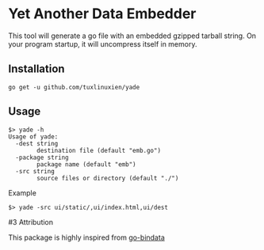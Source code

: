 Yet Another Data Embedder
=========================

This tool will generate a go file with an embedded gzipped tarball string.
On your program startup, it will uncompress itself in memory.

## Installation

```
go get -u github.com/tuxlinuxien/yade
```

## Usage

```
$> yade -h
Usage of yade:
  -dest string
        destination file (default "emb.go")
  -package string
        package name (default "emb")
  -src string
        source files or directory (default "./")
```


Example

```
$> yade -src ui/static/,ui/index.html,ui/dest
```

#3 Attribution

This package is highly inspired from [go-bindata](https://github.com/jteeuwen/go-bindata)
